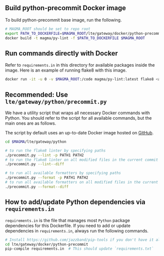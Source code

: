 ## Build python-precommit Docker image

To build python-precommit base image, run the following. 
```bash
# MAGMA_ROOT should be set to repo root
export PATH_TO_DOCKERFILE=$MAGMA_ROOT/lte/gateway/docker/python-precommit/Dockerfile
docker build -t magma/py-lint -f $PATH_TO_DOCKERFILE $MAGMA_ROOT
```

## Run commands directly with Docker
Refer to `requirements.in` in this directory for available packages inside the image. 
Here is an example of running flake8 with this image.
```bash
docker run -it -u 0 -v $MAGMA_ROOT:/code magma/py-lint:latest flake8 <args>
```

## Recommended: Use `lte/gateway/python/precommit.py`
We have a utility script that wraps all necessary Docker commands with Python.
You should refer to the script for all available commands, but the main ones are as follows.

The script by default uses an up-to-date Docker image hosted on [GitHub](https://github.com/magma/magma/pkgs/container/python-precommit).

```bash
cd $MAGMA/lte/gateway/python

# to run the flake8 linter by specifying paths
./precommit.py --lint -p PATH1 PATH2
# to run the flake8 linter on all modified files in the current commit
./precommit.py --lint--diff

# to run all available formatters by specifying paths
./precommit.py --format -p PATH1 PATH2
# to run all available formatters on all modified files in the current commit
./precommit.py --format--diff
```

## How to add/update Python dependencies via `requirements.in`
`requirements.in` is the file that manages most `Python` package dependencies for this Dockerfile.
If you need to add or update dependencies in `requirements.in`, always run the following commands.
```bash
# Install https://github.com/jazzband/pip-tools if you don't have it already
cd lte/gateway/docker/python-precommit
pip-compile requirements.in  # This should update `requirements.txt`
```
